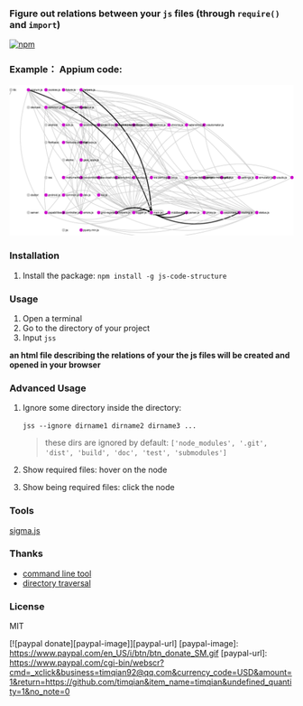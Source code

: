 ### Figure out relations between your `js` files (through `require()` and `import`)

[![npm](https://nodei.co/npm/js-code-structure.png?downloadRank=true)](https://www.npmjs.com/package/js-code-structure)

### Example： Appium code:

![appium code](./assets/example.png)

### Installation

1. Install the package: `npm install -g js-code-structure`

### Usage

1. Open a terminal
2. Go to the directory of your project
3. Input `jss`

**an html file describing the relations of your the js files will be created and opened in your browser**

### Advanced Usage

1. Ignore some directory inside the directory:

    `jss --ignore dirname1 dirname2 dirname3 ...`

    > these dirs are ignored by default: `['node_modules', '.git', 'dist', 'build', 'doc', 'test', 'submodules']`
2. Show required files: hover on the node
3. Show being required files: click the node


### Tools

[sigma.js](http://sigmajs.org/)

### Thanks

- [command line tool](http://jslite.io/2015/06/19/Nodejs-%E5%88%B6%E4%BD%9C%E5%91%BD%E4%BB%A4%E8%A1%8C%E5%B7%A5%E5%85%B7/)
- [directory traversal](http://swordair.com/directory-traversal-in-nodejs/)

### License
MIT

[![paypal donate][paypal-image]][paypal-url]
[paypal-image]: https://www.paypal.com/en_US/i/btn/btn_donate_SM.gif
[paypal-url]: https://www.paypal.com/cgi-bin/webscr?cmd=_xclick&business=timqian92@qq.com&currency_code=USD&amount=1&return=https://github.com/timqian&item_name=timqian&undefined_quantity=1&no_note=0
